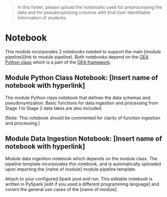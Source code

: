 > In this folder, please upload the notebooks used for preprocessing the data and for pseudonymizing columns with End User Identifiable Information of students.

# Notebook
This module incorporates 2 notebooks needed to support the main [module pipeline](link to module pipeline). Both notebooks depend on the [OEA Python class](https://github.com/microsoft/OpenEduAnalytics/blob/main/framework/synapse/notebook/OEA_py.ipynb) which is a part of the [OEA framework](https://github.com/microsoft/OpenEduAnalytics/tree/main/framework).

## Module Python Class Notebook: [Insert name of notebook with hyperlink]
The module Python class notebook that defines the data schemas and pseudonymization. Basic functions for data ingestion and processing from Stage 1 to Stage 2 data lakes are also included. 

[Note: This notebook should be commented for clarity of function ingestion and processing.]

## Module Data Ingestion Notebook: [Insert name of notebook with hyperlink]
Module data ingestion notebook which depends on the module class. The pipeline template incorporates this notebook, and is automatically uploaded upon importing the [name of module] module pipeline template.

Attach to your configured Spark pool and run. This editable notebook is written in PySpark [edit if you used a different programming language] and covers the general use cases of the [name of module]. 

